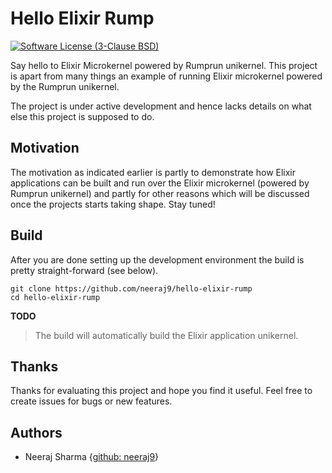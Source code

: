 # Hello Elixir Rump

[![Software License (3-Clause BSD)](https://img.shields.io/badge/license-BSD%203--Clause-blue.svg?style=flat-square)](http://opensource.org/licenses/BSD-3-Clause)

Say hello to Elixir Microkernel powered by Rumprun unikernel. This project
is apart from many things an example of running Elixir microkernel powered
by the Rumprun unikernel.

The project is under active development and hence lacks details on what
else this project is supposed to do.

## Motivation

The motivation as indicated earlier is partly to demonstrate how Elixir
applications can be built and run over the Elixir microkernel (powered by
Rumprun unikernel) and partly for other reasons which will be discussed
once the projects starts taking shape. Stay tuned!

## Build

After you are done setting up the development environment the build is
pretty straight-forward (see below).

    git clone https://github.com/neeraj9/hello-elixir-rump
    cd hello-elixir-rump
    
**TODO**

> The build will automatically build the Elixir application unikernel.

## Thanks

Thanks for evaluating this project and hope you find it useful.
Feel free to create issues for bugs or new features.

## Authors

* Neeraj Sharma {[github: neeraj9](https://github.com/neeraj9)}

